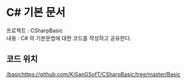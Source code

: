 # C# 기본 문서

프로젝트 : CSharpBasic \
내용 : C# 의 기본문법에 대한 코드를 작성하고 공유한다.

## 코드 위치

[/basic](https://github.com/KiSanGSofT/CSharpBasic/tree/master/Basic)https://github.com/KiSanGSofT/CSharpBasic/tree/master/Basic
